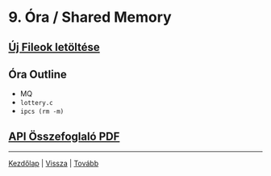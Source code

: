 # 9. Óra / Shared Memory



## [Új Fileok letöltése](https://github.com/rontap/elteik-web/raw/main/teaching/opsys/materials/gy5/gy05.zip)

## Óra Outline

- MQ
- `lottery.c`
- `ipcs (rm -m)`


## [API Összefoglaló PDF](https://github.com/rontap/elteik-web/raw/main/teaching/opsys/materials/OPSYS_summary_p1.pdf)

---
[Kezdőlap](index.md)
|
[Vissza](gy7.md)
|
[Tovább](gy9.md)
